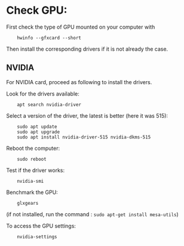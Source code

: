 # Check GPU:

First check the type of GPU mounted on your computer with
```
	hwinfo --gfxcard --short
```

Then install the corresponding drivers if it is not already the case. 

## NVIDIA

For NVIDIA card, proceed as following to install the drivers.

Look for the drivers available:
```
	apt search nvidia-driver
```

Select a version of the driver, the latest is better (here it was 515):
```
	sudo apt update
	sudo apt upgrade
	sudo apt install nvidia-driver-515 nvidia-dkms-515
```

Reboot the computer:
```
	sudo reboot
```

Test if the driver works:
```
	nvidia-smi
```

Benchmark the GPU:
```
	glxgears
```
(if not installed, run the command : `sudo apt-get install mesa-utils`)

To access the GPU settings:
```
	nvidia-settings
```

